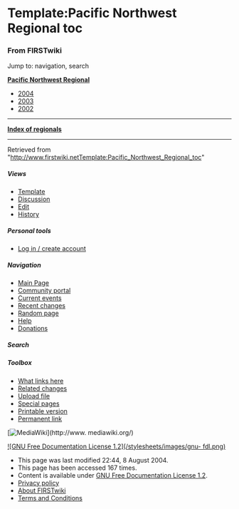 # Template:Pacific Northwest Regional toc

### From FIRSTwiki

Jump to: navigation, search

**[Pacific Northwest Regional](Pacific_Northwest_Regional "Pacific Northwest Regional" )**

  * [2004](Pacific_Northwest_Regional_%282004%29 "Pacific Northwest Regional \(2004\)" )
  * [2003](/index.php?title=Pacific_Northwest_Regional_%282003%29&action=edit "Pacific Northwest Regional \(2003\)" )
  * [2002](/index.php?title=Pacific_Northwest_Regional_%282002%29&action=edit "Pacific Northwest Regional \(2002\)" )

* * *

**[Index of regionals](Index_of_regionals "Index of regionals" )**

  
  
  
---  
  
Retrieved from
"<http://www.firstwiki.netTemplate:Pacific_Northwest_Regional_toc>"

##### Views

  * [Template](Template:Pacific_Northwest_Regional_toc)
  * [Discussion](/index.php?title=Template_talk:Pacific_Northwest_Regional_toc&action=edit)
  * [Edit](/index.php?title=Template:Pacific_Northwest_Regional_toc&action=edit)
  * [History](/index.php?title=Template:Pacific_Northwest_Regional_toc&action=history)

##### Personal tools

  * [Log in / create account](/index.php?title=Special:Userlogin&returnto=Template:Pacific_Northwest_Regional_toc)

[](Main_Page "Main Page" )

##### Navigation

  * [Main Page](Main_Page)
  * [Community portal](FIRSTwiki:Community_portal)
  * [Current events](Current_events)
  * [Recent changes](Special:Recentchanges)
  * [Random page](Special:Random)
  * [Help](Help:Contents)
  * [Donations](FIRSTwiki:Site_support)

##### Search



##### Toolbox

  * [What links here](Special:Whatlinkshere/Template:Pacific_Northwest_Regional_toc)
  * [Related changes](Special:Recentchangeslinked/Template:Pacific_Northwest_Regional_toc)
  * [Upload file](Special:Upload)
  * [Special pages](Special:Specialpages)
  * [Printable version](/index.php?title=Template:Pacific_Northwest_Regional_toc&printable=yes)
  * [Permanent link](/index.php?title=Template:Pacific_Northwest_Regional_toc&oldid=37918)

[![MediaWiki](/skins/common/images/poweredby_mediawiki_88x31.png)](http://www.
mediawiki.org/)

[![GNU Free Documentation License 1.2](/stylesheets/images/gnu-
fdl.png)](http://www.gnu.org/copyleft/fdl.html)

  * This page was last modified 22:44, 8 August 2004.
  * This page has been accessed 167 times.
  * Content is available under [GNU Free Documentation License 1.2](http://www.gnu.org/copyleft/fdl.html "http://www.gnu.org/copyleft/fdl.html" ).
  * [Privacy policy](FIRSTwiki:Privacy_policy "FIRSTwiki:Privacy policy" )
  * [About FIRSTwiki](FIRSTwiki:About "FIRSTwiki:About" )
  * [Terms and Conditions](FIRSTwiki:Terms_and_conditions "FIRSTwiki:Terms and conditions" )

